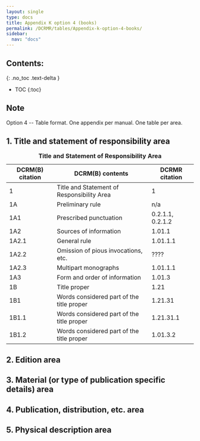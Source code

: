 ```yaml
---
layout: single
type: docs
title: Appendix K option 4 (books)
permalink: /DCRMR/tables/Appendix-k-option-4-books/
sidebar:
  nav: "docs"
---
```


## Contents:
{: .no_toc .text-delta }

- TOC
{:toc}

## Note

Option 4 -- Table format. One appendix per manual. One table per area. 

## 1. Title and statement of responsibility area

<table>
<caption><strong>Title and Statement of Responsibility Area</strong></caption>
<thead>
<tr>  
<th scope="col">DCRM(B) citation</th>
<th scope="col">DCRM(B) contents</th>
<th scope="col">DCRMR citation</th>
</tr>
</thead>
<tr>
<td>1</td>
<td>Title and Statement of Responsibility Area</td>
<td>1</td>
</tr>
<tr>
<td>1A</td>
<td>Preliminary rule</td>
<td>n/a</td>
</tr>
<tr>
<td>1A1</td>
<td>Prescribed punctuation</td>
<td>0.2.1.1, 0.2.1.2</td>
</tr>
<tr>
<td>1A2</td>
<td>Sources of information</td>
<td>1.01.1</td>
</tr>
<tr>
<td>1A2.1</td>
<td>General rule</td>
<td>1.01.1.1</td>
</tr>
<tr>
<td>1A2.2</td>
<td>Omission of pious invocations, etc.</td>
<td>????</td>
</tr>
<tr>
<td>1A2.3</td>
<td>Multipart monographs</td>
<td>1.01.1.1</td>
</tr>
<tr>
<td>1A3</td>
<td>Form and order of information</td>
<td>1.01.3</td>
</tr>
<tr>
<td>1B</td>
<td>Title proper</td>
<td>1.21</td>
</tr>
<tr>
<td>1B1</td>
<td>Words considered part of the title proper</td>
<td>1.21.31</td>
</tr>
<tr>
<td>1B1.1</td>
<td>Words considered part of the title proper</td>
<td>1.21.31.1</td>
</tr>
<tr>
<td>1B1.2</td>
<td>Words considered part of the title proper</td>
<td>1.01.3.2</td>
</tr>
</table>

## 2. Edition area

## 3. Material (or type of publication specific details) area

## 4. Publication, distribution, etc. area

## 5. Physical description area